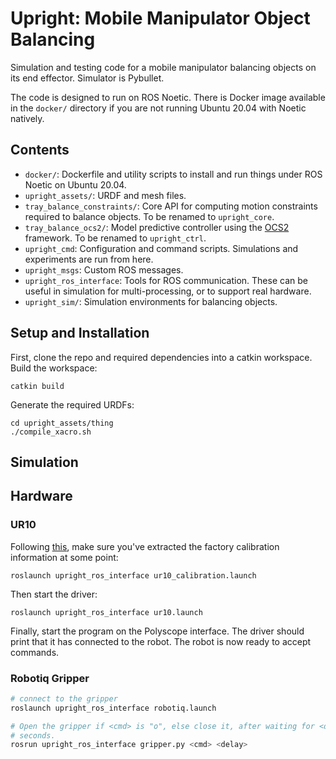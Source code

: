 # Upright: Mobile Manipulator Object Balancing

Simulation and testing code for a mobile manipulator balancing objects on its
end effector. Simulator is Pybullet.

The code is designed to run on ROS Noetic. There is Docker image available in
the `docker/` directory if you are not running Ubuntu 20.04 with Noetic
natively.

## Contents
* `docker/`: Dockerfile and utility scripts to install and run things under ROS
  Noetic on Ubuntu 20.04.
* `upright_assets/`: URDF and mesh files.
* `tray_balance_constraints/`: Core API for computing motion constraints required to
  balance objects. To be renamed to `upright_core`.
* `tray_balance_ocs2/`: Model predictive controller using the
  [OCS2](https://github.com/leggedrobotics/ocs2) framework. To be renamed to
  `upright_ctrl`.
* `upright_cmd`: Configuration and command scripts. Simulations and experiments
  are run from here.
* `upright_msgs`: Custom ROS messages.
* `upright_ros_interface`: Tools for ROS communication. These can be useful in
  simulation for multi-processing, or to support real hardware.
* `upright_sim/`: Simulation environments for balancing objects.

## Setup and Installation

First, clone the repo and required dependencies into a catkin workspace. Build
the workspace:
```
catkin build
```
Generate the required URDFs:
```
cd upright_assets/thing
./compile_xacro.sh
```

## Simulation

## Hardware

### UR10
Following
[this](https://github.com/UniversalRobots/Universal_Robots_ROS_Driver#prepare-the-ros-pc),
make sure you've extracted the factory calibration information at some point:
```
roslaunch upright_ros_interface ur10_calibration.launch
```
Then start the driver:
```
roslaunch upright_ros_interface ur10.launch
```
Finally, start the program on the Polyscope interface. The driver should print
that it has connected to the robot. The robot is now ready to accept commands.

### Robotiq Gripper
```bash
# connect to the gripper
roslaunch upright_ros_interface robotiq.launch

# Open the gripper if <cmd> is "o", else close it, after waiting for <delay>
# seconds.
rosrun upright_ros_interface gripper.py <cmd> <delay>
```
